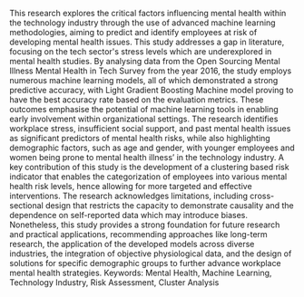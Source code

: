 This research explores the critical factors influencing mental health within the technology industry through the use of advanced machine learning methodologies, aiming to predict and identify employees at risk of developing mental health issues. This study addresses a gap in literature, focusing on the tech sector's stress levels which are underexplored in mental health studies. By analysing data from the Open Sourcing Mental Illness Mental Health in Tech Survey from the year 2016, the study employs numerous machine learning models, all of which demonstrated a strong predictive accuracy, with Light Gradient Boosting Machine model proving to have the best accuracy rate based on the evaluation metrics. These outcomes emphasise the potential of machine learning tools in enabling early involvement within organizational settings. The research identifies workplace stress, insufficient social support, and past mental health issues as significant predictors of mental health risks, while also highlighting demographic factors, such as age and gender, with younger employees and women being prone to mental health illness’ in the technology industry. A key contribution of this study is the development of a clustering based risk indicator that enables the categorization of employees into various mental health risk levels, hence allowing for more targeted and effective interventions. The research acknowledges limitations, including cross-sectional design that restricts the capacity to demonstrate causality and the dependence on self-reported data which may introduce biases. Nonetheless, this study provides a strong foundation for future research and practical applications, recommending approaches like long-term research, the application of the developed models across diverse industries, the integration of objective physiological data, and the design of solutions for specific demographic groups to further advance workplace mental health strategies.
Keywords: Mental Health, Machine Learning, Technology Industry, Risk Assessment, Cluster Analysis
